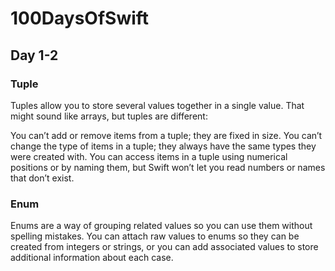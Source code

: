 # 100DaysOfSwift

## Day 1-2

### Tuple 
Tuples allow you to store several values together in a single value. That might sound like arrays, but tuples are different:

You can’t add or remove items from a tuple; they are fixed in size.
You can’t change the type of items in a tuple; they always have the same types they were created with.
You can access items in a tuple using numerical positions or by naming them, but Swift won’t let you read numbers or names that don’t exist.

### Enum
Enums are a way of grouping related values so you can use them without spelling mistakes.
You can attach raw values to enums so they can be created from integers or strings, or you can add associated values to store additional information about each case.
